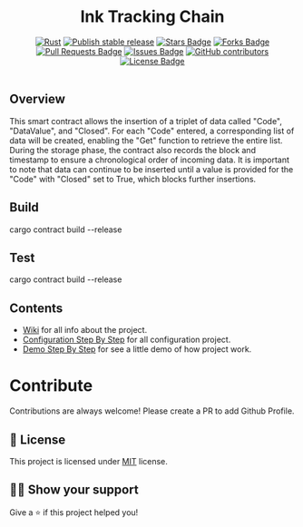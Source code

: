 <h1 align="center">Ink Tracking Chain</h1>
<div align="center">
<a href="https://github.com/TrackingChains/InkTrackingChain/actions/workflows/rust.yml"><img src="https://github.com/TrackingChains/InkTrackingChain/actions/workflows/rust.yml/badge.svg" alt="Rust"/></a>
<a href="https://github.com/TrackingChains/InkTrackingChain/actions/workflows/publish-stable.yml"><img src="https://github.com/TrackingChains/TrackingChain/actions/workflows/publish-stable.yml/badge.svg" alt="Publish stable release"/></a>
<a href="https://github.com/TrackingChains/InkTrackingChain/stargazers"><img src="https://img.shields.io/github/stars/TrackingChains/InkTrackingChain" alt="Stars Badge"/></a>
<a href="https://github.com/TrackingChains/InkTrackingChain/network/members"><img src="https://img.shields.io/github/forks/TrackingChains/InkTrackingChain" alt="Forks Badge"/></a>
<a href="https://github.com/TrackingChains/InkTrackingChain/pulls"><img src="https://img.shields.io/github/issues-pr/TrackingChains/InkTrackingChain" alt="Pull Requests Badge"/></a>
<a href="https://github.com/TrackingChains/InkTrackingChain/issues"><img src="https://img.shields.io/github/issues/TrackingChains/InkTrackingChain" alt="Issues Badge"/></a>
<a href="https://github.com/TrackingChains/InkTrackingChain/graphs/contributors"><img alt="GitHub contributors" src="https://img.shields.io/github/contributors/InkTrackingChain/TrackingChain?color=2b9348"></a>
<a href="https://github.com/TrackingChains/InkTrackingChain/blob/main/LICENSE"><img src="https://img.shields.io/github/license/TrackingChains/InkTrackingChain?color=2b9348" alt="License Badge"/></a>
</div>
<br>  
  
## Overview  
This smart contract allows the insertion of a triplet of data called "Code", "DataValue", and "Closed". For each "Code" entered, a corresponding list of data will be created, enabling the "Get" function to retrieve the entire list. During the storage phase, the contract also records the block and timestamp to ensure a chronological order of incoming data. It is important to note that data can continue to be inserted until a value is provided for the "Code" with "Closed" set to True, which blocks further insertions.

## Build 
cargo contract build --release

## Test 
cargo contract build --release
  
## Contents
  - [Wiki](https://github.com/TrackingChains/TrackingChain/wiki) for all info about the project.
  - [Configuration Step By Step](https://github.com/TrackingChains/TrackingChain/wiki/Configuration-Step-By-Step) for all configuration project.
  - [Demo Step By Step](https://github.com/TrackingChains/TrackingChain/wiki/Demo-Step-By-Step) for see a little demo of how project work.

# Contribute

Contributions are always welcome! Please create a PR to add Github Profile.

## :pencil: License

This project is licensed under [MIT](https://opensource.org/licenses/MIT) license.

## :man_astronaut: Show your support

Give a ⭐️ if this project helped you!
